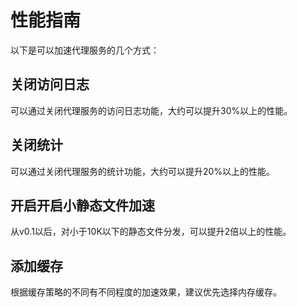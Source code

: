 # 性能指南
以下是可以加速代理服务的几个方式：

## 关闭访问日志
可以通过关闭代理服务的访问日志功能，大约可以提升30%以上的性能。

## 关闭统计
可以通过关闭代理服务的统计功能，大约可以提升20%以上的性能。

## 开启开启小静态文件加速
从v0.1以后，对小于10K以下的静态文件分发，可以提升2倍以上的性能。

## 添加缓存
根据缓存策略的不同有不同程度的加速效果，建议优先选择内存缓存。
